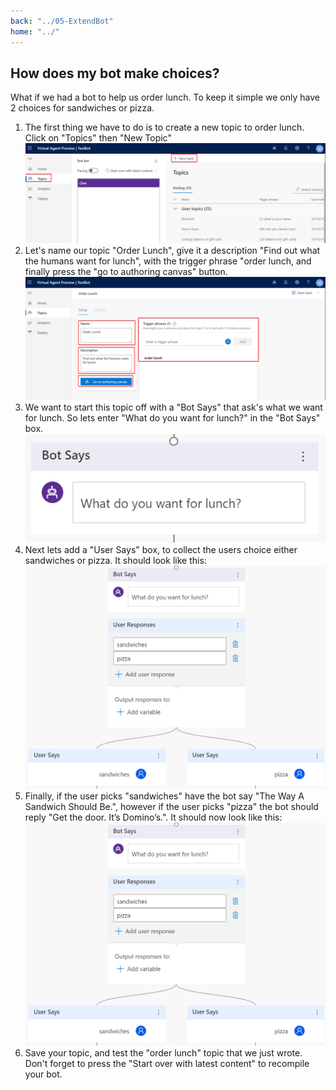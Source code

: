 ```yaml
---
back: "../05-ExtendBot"
home: "../"
---
```


## How does my bot make choices?

What if we had a bot to help us order lunch. To keep it simple we only have 2 choices for sandwiches or pizza.

1. The first thing we have to do is to create a new topic to order lunch. Click on "Topics" then "New Topic"
    ![Open Browser](./images/lunch01.png)
1. Let's name our topic "Order Lunch", give it a description "Find out what the humans want for lunch", with the trigger phrase "order lunch, and finally press the "go to authoring canvas" button.
    ![Open Browser](./images/lunch02.png)
1. We want to start this topic off with a "Bot Says" that ask's what we want for lunch. So lets enter "What do you want for lunch?" in the "Bot Says" box.
   ![Open Browser](./images/lunch03.png)
1. Next lets add a "User Says" box, to collect the users choice either sandwiches or pizza. It should look like this:
   ![Open Browser](./images/lunch04.png)
1. Finally, if the user picks "sandwiches" have the bot say "The Way A Sandwich Should Be.", however if the user picks "pizza" the bot should reply "Get the door. It’s Domino’s.". It should now look like this:
   ![Open Browser](./images/lunch04.png)
1. Save your topic, and test the "order lunch" topic that we just wrote. Don't forget to press the "Start over with latest content" to recompile your bot. 



   
